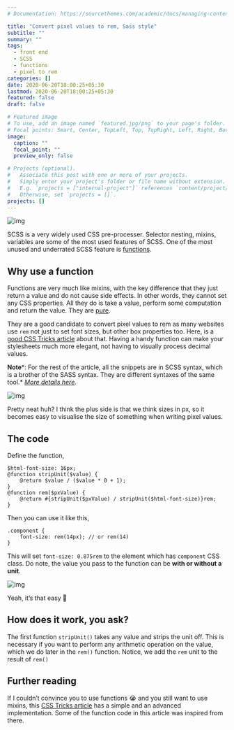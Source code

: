 ```yaml
---
# Documentation: https://sourcethemes.com/academic/docs/managing-content/

title: "Convert pixel values to rem, Sass style"
subtitle: ""
summary: ""
tags:
  - front end
  - SCSS
  - functions
  - pixel to rem
categories: []
date: 2020-06-20T18:00:25+05:30
lastmod: 2020-06-20T18:00:25+05:30
featured: false
draft: false

# Featured image
# To use, add an image named `featured.jpg/png` to your page's folder.
# Focal points: Smart, Center, TopLeft, Top, TopRight, Left, Right, BottomLeft, Bottom, BottomRight.
image:
  caption: ""
  focal_point: ""
  preview_only: false

# Projects (optional).
#   Associate this post with one or more of your projects.
#   Simply enter your project's folder or file name without extension.
#   E.g. `projects = ["internal-project"]` references `content/project/deep-learning/index.md`.
#   Otherwise, set `projects = []`.
projects: []
---
```

![img](https://cdn-images-1.medium.com/max/1600/1*vzA3LuouczBEUKy8YggS_A.png)

SCSS is a very widely used CSS pre-processer. Selector nesting, mixins, variables are some of the most used features of SCSS. One of the most unused and underrated SCSS feature is [functions](https://sass-lang.com/documentation/at-rules/function).

## Why use a function

Functions are very much like mixins, with the key difference that they just return a value and do not cause side effects. In other words, they cannot set any CSS properties. All they do is take a value, perform some computation and return the value. They are [pure](https://en.wikipedia.org/wiki/Pure_function).

They are a good candidate to convert pixel values to rem as many websites use `rem` not just to set font sizes, but other box properties too. Here, is a [good CSS Tricks article](https://css-tricks.com/theres-more-to-the-css-rem-unit-than-font-sizing/) about that. Having a handy function can make your stylesheets much more elegant, not having to visually process decimal values.

**Note***: For the rest of the article, all the snippets are in SCSS syntax, which is a brother of the SASS syntax. They are different syntaxes of the same tool.* [*More details here*](https://sass-lang.com/documentation/syntax)*.*

![img](https://cdn-images-1.medium.com/max/2400/1*zRdH93AghHhAVuiIaQYfCg.png)

Pretty neat huh? I think the plus side is that we think sizes in px, so it becomes easy to visualise the size of something when writing pixel values.

## The code

Define the function,

```
$html-font-size: 16px;
@function stripUnit($value) {
    @return $value / ($value * 0 + 1);
}
@function rem($pxValue) {
    @return #{stripUnit($pxValue) / stripUnit($html-font-size)}rem;
}
```

Then you can use it like this,

```
.component {
    font-size: rem(14px); // or rem(14)
}
```

This will set `font-size: 0.875rem` to the element which has `component` CSS class. Do note, the value you pass to the function can be **with or without a unit**.

![img](https://cdn-images-1.medium.com/max/1600/0*2KRjDTWWS9t6h8Fa)

Yeah, it’s that easy 💯

## How does it work, you ask?

The first function `stripUnit()` takes any value and strips the unit off. This is necessary if you want to perform any arithmetic operation on the value, which we do later in the `rem()` function. Notice, we add the `rem` unit to the result of `rem()`

## Further reading

If I couldn’t convince you to use functions 😭 and you still want to use mixins, this [CSS Tricks article](https://css-tricks.com/snippets/css/less-mixin-for-rem-font-sizing/) has a simple and an advanced implementation. Some of the function code in this article was inspired from there.
